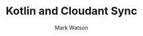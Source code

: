 ---
title:      Kotlin and Cloudant Sync
headline:   Learn how to build an Offline First app using Kotlin and Cloudant Sync
repo_url:   https://github.com/ibm-watson-data-lab/shopping-list-kotlin-cloudant-sync
tutorial_url: 
type: Native Mobile App
author: Mark Watson
author_url: https://github.com/markwatsonatx
---